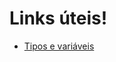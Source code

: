 # Links úteis!

- <a href="https://glysns.gitbook.io/java-basico/sintaxe/variaveis">Tipos e variáveis</a>

